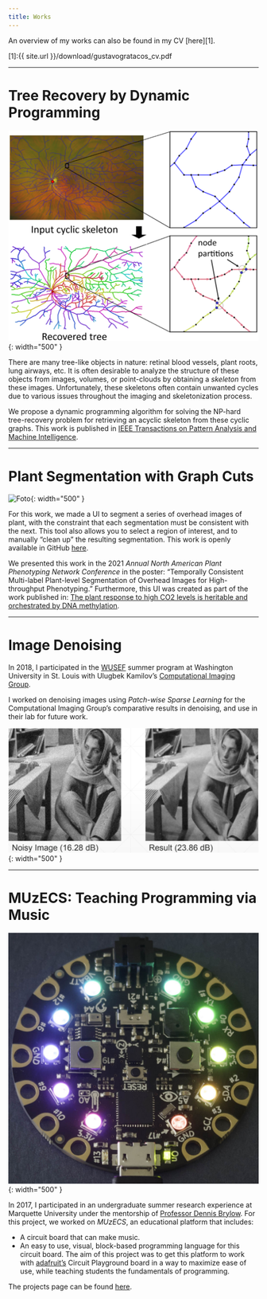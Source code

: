 ```yaml
---
title: Works
---
```


An overview of my works can also be found in my CV [here][1].

[1]:{{ site.url }}/download/gustavogratacos_cv.pdf

--- 

# Tree Recovery by Dynamic Programming

![Foto](/assets/tree-recovery.png){: width="500" }

There are many tree-like objects in nature: retinal blood vessels, plant roots, lung airways, etc. It is often desirable to analyze the structure of these objects from images, volumes, or point-clouds by obtaining a *skeleton* from these images. Unfortunately, these skeletons often contain unwanted cycles due to various issues throughout the imaging and skeletonization process. 

We propose a dynamic programming algorithm for solving the NP-hard tree-recovery problem for retrieving an acyclic skeleton from these cyclic graphs. This work is published in [IEEE Transactions on Pattern Analysis and Machine Intelligence](https://ieeexplore.ieee.org/document/10197214). 

---

# Plant Segmentation with Graph Cuts 

![Foto](/assets/plant-segmentation.gif){: width="500" }

For this work, we made a UI to segment a series of overhead images of plant, with the constraint that each segmentation must be consistent with the next. This tool also allows you to select a region of interest, and to manually “clean up” the resulting segmentation. This work is openly available in GitHub [here](https://github.com/ayanc/plseg).

We presented this work in the 2021 _Annual North American Plant Phenotyping Network Conference_ in the poster: “Temporally Consistent Multi-label Plant-level Segmentation of Overhead Images for High-throughput Phenotyping.” Furthermore, this UI was created as part of the work published in: [The plant response to high CO2 levels is heritable and orchestrated by DNA methylation](https://nph.onlinelibrary.wiley.com/doi/full/10.1111/nph.18876). 

---

# Image Denoising 

In 2018, I participated in the [WUSEF](https://engineering.wustl.edu/academics/undergraduate-research/WUSEF.html) summer program at Washington University in St. Louis with Ulugbek Kamilov’s [Computational Imaging Group](https://cigroup.wustl.edu/ulugbek-s-kamilov/).

I worked on denoising images using _Patch-wise Sparse Learning_ for the Computational Imaging Group’s comparative results in denoising, and use in their lab for future work. 

![Foto](/assets/denoising.png){: width="500" }

---

# MUzECS: Teaching Programming via Music

![Foto](/assets/circuit-playground.jpeg){: width="500" }

In 2017, I participated in an undergraduate summer research experience at Marquette University under the mentorship of [Professor Dennis Brylow](https://reu.cs.mu.edu/index.php/User:Brylow). For this project, we worked on _MUzECS_, an educational platform that includes:
 * A circuit board that can make music.
 * An easy to use, visual, block-based programming language for this circuit board. 
The aim of this project was to get this platform to work with [adafruit’s](https://www.adafruit.com/) Circuit Playground board in a way to maximize ease of use, while teaching students the fundamentals of programming. 

The projects page can be found [here](https://reu.cs.mu.edu/index.php/Advancing_via_MUzECS_Platform).
